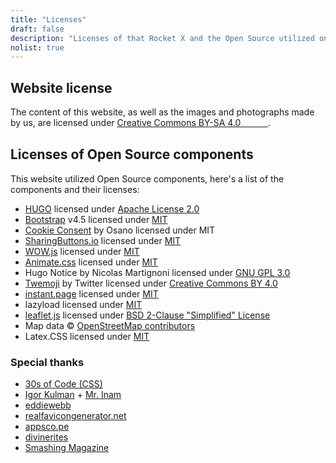 ```yaml
---
title: "Licenses"
draft: false
description: "Licenses of that Rocket X and the Open Source utilized on this website"
nolist: true
---
```


## Website license
The content of this website, as well as the images and photographs made by us, are licensed under [Creative Commons BY-SA 4.0 <span style="font-family: CCSymbols">🅭 🅯 🄎</span>](https://creativecommons.org/licenses/by-nc-sa/4.0/).

## Licenses of Open Source components
This website utilized Open Source components, here's a list of the components and their licenses:

- [HUGO](https://gohugo.io/) licensed under [Apache License 2.0](https://github.com/gohugoio/hugo/blob/master/LICENSE)
- [Bootstrap](https://getbootstrap.com/) v4.5 licensed under [MIT](https://github.com/twbs/bootstrap/blob/master/LICENSE)
- [Cookie Consent](https://www.osano.com/cookieconsent/documentation/license/) by Osano licensed under MIT
- [SharingButtons.io](https://sharingbuttons.io/) licensed under [MIT](https://github.com/mxstbr/sharingbuttons.io/blob/master/LICENSE.md)
- [WOW.js](https://wowjs.uk/) licensed under [MIT](https://github.com/graingert/WOW/blob/master/LICENSE)
- [Animate.css](https://animate.style/) licensed under [MIT](https://github.com/animate-css/animate.css/blob/master/LICENSE)
- Hugo Notice by Nicolas Martignoni licensed under [GNU GPL 3.0](https://github.com/martignoni/hugo-notice/blob/master/LICENSE)
- [Twemoji](https://twemoji.twitter.com) by Twitter licensed under [Creative Commons BY 4.0](https://creativecommons.org/licenses/by/4.0/)
- [instant.page](https://instant.page/) licensed under [MIT](https://github.com/instantpage/instant.page/blob/master/LICENSE)
- lazyload licensed under [MIT](https://github.com/verlok/lazyload/blob/master/LICENSE)
- [leaflet.js](https://leafletjs.com/) licensed under [BSD 2-Clause "Simplified" License](https://github.com/Leaflet/Leaflet/blob/master/LICENSE)
- Map data © [OpenStreetMap contributors](https://www.openstreetmap.org/copyright)
- Latex.CSS licensed under [MIT](https://github.com/vincentdoerig/latex-css/blob/master/LICENSE)

### Special thanks
- [30s of Code (CSS)](https://www.30secondsofcode.org/css/)
- [Igor Kulman](https://blog.kulman.sk/delaying-disqus-comments-to-save-requests/) + [Mr. Inam](https://disq.us/p/27j8583)
- [eddiewebb](https://gist.github.com/eddiewebb/735feb48f50f0ddd65ae5606a1cb41ae)
- [realfavicongenerator.net](https://realfavicongenerator.net/)
- [appsco.pe](https://appsco.pe/developer/splash-screens)
- [divinerites](https://discourse.gohugo.io/t/shortcode-for-openstreetmap-instead-of-googlemaps/12965)
- [Smashing Magazine](https://www.smashingmagazine.com)
